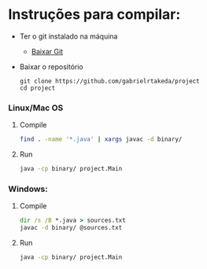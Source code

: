 # Instruções para compilar:

* Ter o git instalado na máquina
    * [Baixar Git](http://git-scm.com/downloads)

* Baixar o repositório
    ```
    git clone https://github.com/gabrielrtakeda/project
    cd project
    ```

### Linux/Mac OS

1. Compile
    ```sh
    find . -name '*.java' | xargs javac -d binary/
    ```

2. Run
    ```sh
    java -cp binary/ project.Main
    ```

### Windows:

1. Compile
    ```bat
    dir /s /B *.java > sources.txt
    javac -d binary/ @sources.txt
    ```

2. Run
    ```bat
    java -cp binary/ project.Main
    ```
